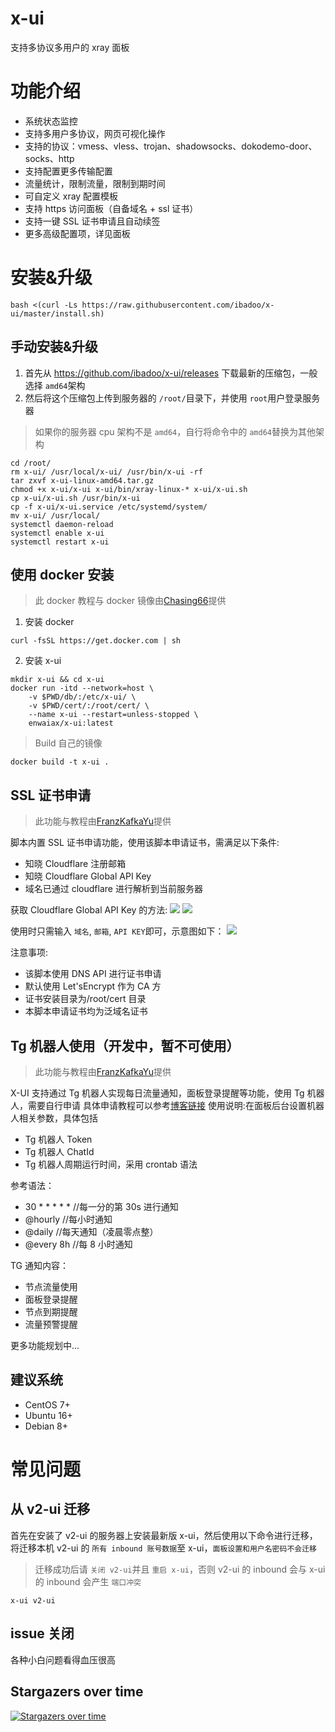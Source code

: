 # x-ui

支持多协议多用户的 xray 面板

# 功能介绍

-   系统状态监控
-   支持多用户多协议，网页可视化操作
-   支持的协议：vmess、vless、trojan、shadowsocks、dokodemo-door、socks、http
-   支持配置更多传输配置
-   流量统计，限制流量，限制到期时间
-   可自定义 xray 配置模板
-   支持 https 访问面板（自备域名 + ssl 证书）
-   支持一键 SSL 证书申请且自动续签
-   更多高级配置项，详见面板

# 安装&升级

```
bash <(curl -Ls https://raw.githubusercontent.com/ibadoo/x-ui/master/install.sh)
```

## 手动安装&升级

1. 首先从 https://github.com/ibadoo/x-ui/releases 下载最新的压缩包，一般选择 `amd64`架构
2. 然后将这个压缩包上传到服务器的 `/root/`目录下，并使用 `root`用户登录服务器

> 如果你的服务器 cpu 架构不是 `amd64`，自行将命令中的 `amd64`替换为其他架构

```
cd /root/
rm x-ui/ /usr/local/x-ui/ /usr/bin/x-ui -rf
tar zxvf x-ui-linux-amd64.tar.gz
chmod +x x-ui/x-ui x-ui/bin/xray-linux-* x-ui/x-ui.sh
cp x-ui/x-ui.sh /usr/bin/x-ui
cp -f x-ui/x-ui.service /etc/systemd/system/
mv x-ui/ /usr/local/
systemctl daemon-reload
systemctl enable x-ui
systemctl restart x-ui
```

## 使用 docker 安装

> 此 docker 教程与 docker 镜像由[Chasing66](https://github.com/Chasing66)提供

1. 安装 docker

```shell
curl -fsSL https://get.docker.com | sh
```

2. 安装 x-ui

```shell
mkdir x-ui && cd x-ui
docker run -itd --network=host \
    -v $PWD/db/:/etc/x-ui/ \
    -v $PWD/cert/:/root/cert/ \
    --name x-ui --restart=unless-stopped \
    enwaiax/x-ui:latest
```

> Build 自己的镜像

```shell
docker build -t x-ui .
```

## SSL 证书申请

> 此功能与教程由[FranzKafkaYu](https://github.com/FranzKafkaYu)提供

脚本内置 SSL 证书申请功能，使用该脚本申请证书，需满足以下条件:

-   知晓 Cloudflare 注册邮箱
-   知晓 Cloudflare Global API Key
-   域名已通过 cloudflare 进行解析到当前服务器

获取 Cloudflare Global API Key 的方法:
![](media/bda84fbc2ede834deaba1c173a932223.png)
![](media/d13ffd6a73f938d1037d0708e31433bf.png)

使用时只需输入 `域名`, `邮箱`, `API KEY`即可，示意图如下：
![](media/2022-04-04_141259.png)

注意事项:

-   该脚本使用 DNS API 进行证书申请
-   默认使用 Let'sEncrypt 作为 CA 方
-   证书安装目录为/root/cert 目录
-   本脚本申请证书均为泛域名证书

## Tg 机器人使用（开发中，暂不可使用）

> 此功能与教程由[FranzKafkaYu](https://github.com/FranzKafkaYu)提供

X-UI 支持通过 Tg 机器人实现每日流量通知，面板登录提醒等功能，使用 Tg 机器人，需要自行申请
具体申请教程可以参考[博客链接](https://coderfan.net/how-to-use-telegram-bot-to-alarm-you-when-someone-login-into-your-vps.html)
使用说明:在面板后台设置机器人相关参数，具体包括

-   Tg 机器人 Token
-   Tg 机器人 ChatId
-   Tg 机器人周期运行时间，采用 crontab 语法

参考语法：

-   30 \* \* \* \* \* //每一分的第 30s 进行通知
-   @hourly //每小时通知
-   @daily //每天通知（凌晨零点整）
-   @every 8h //每 8 小时通知

TG 通知内容：

-   节点流量使用
-   面板登录提醒
-   节点到期提醒
-   流量预警提醒

更多功能规划中...

## 建议系统

-   CentOS 7+
-   Ubuntu 16+
-   Debian 8+

# 常见问题

## 从 v2-ui 迁移

首先在安装了 v2-ui 的服务器上安装最新版 x-ui，然后使用以下命令进行迁移，将迁移本机 v2-ui 的 `所有 inbound 账号数据`至 x-ui，`面板设置和用户名密码不会迁移`

> 迁移成功后请 `关闭 v2-ui`并且 `重启 x-ui`，否则 v2-ui 的 inbound 会与 x-ui 的 inbound 会产生 `端口冲突`

```
x-ui v2-ui
```

## issue 关闭

各种小白问题看得血压很高

## Stargazers over time

[![Stargazers over time](https://starchart.cc/ibadoo/x-ui.svg)](https://starchart.cc/ibadoo/x-ui)
